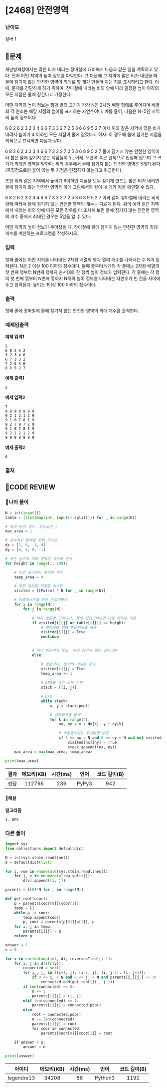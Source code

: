 # [2468] 안전영역

### **난이도**
실버 1
## **📝문제**
재난방재청에서는 많은 비가 내리는 장마철에 대비해서 다음과 같은 일을 계획하고 있다. 먼저 어떤 지역의 높이 정보를 파악한다. 그 다음에 그 지역에 많은 비가 내렸을 때 물에 잠기지 않는 안전한 영역이 최대로 몇 개가 만들어 지는 지를 조사하려고 한다. 이때, 문제를 간단하게 하기 위하여, 장마철에 내리는 비의 양에 따라 일정한 높이 이하의 모든 지점은 물에 잠긴다고 가정한다.

어떤 지역의 높이 정보는 행과 열의 크기가 각각 N인 2차원 배열 형태로 주어지며 배열의 각 원소는 해당 지점의 높이를 표시하는 자연수이다. 예를 들어, 다음은 N=5인 지역의 높이 정보이다.

6	8	2	6	2
3	2	3	4	6
6	7	3	3	2
7	2	5	3	6
8	9	5	2	7
이제 위와 같은 지역에 많은 비가 내려서 높이가 4 이하인 모든 지점이 물에 잠겼다고 하자. 이 경우에 물에 잠기는 지점을 회색으로 표시하면 다음과 같다.

6	8	2	6	2
3	2	3	4	6
6	7	3	3	2
7	2	5	3	6
8	9	5	2	7
물에 잠기지 않는 안전한 영역이라 함은 물에 잠기지 않는 지점들이 위, 아래, 오른쪽 혹은 왼쪽으로 인접해 있으며 그 크기가 최대인 영역을 말한다. 위의 경우에서 물에 잠기지 않는 안전한 영역은 5개가 된다(꼭짓점으로만 붙어 있는 두 지점은 인접하지 않는다고 취급한다).

또한 위와 같은 지역에서 높이가 6이하인 지점을 모두 잠기게 만드는 많은 비가 내리면 물에 잠기지 않는 안전한 영역은 아래 그림에서와 같이 네 개가 됨을 확인할 수 있다.

6	8	2	6	2
3	2	3	4	6
6	7	3	3	2
7	2	5	3	6
8	9	5	2	7
이와 같이 장마철에 내리는 비의 양에 따라서 물에 잠기지 않는 안전한 영역의 개수는 다르게 된다. 위의 예와 같은 지역에서 내리는 비의 양에 따른 모든 경우를 다 조사해 보면 물에 잠기지 않는 안전한 영역의 개수 중에서 최대인 경우는 5임을 알 수 있다.

어떤 지역의 높이 정보가 주어졌을 때, 장마철에 물에 잠기지 않는 안전한 영역의 최대 개수를 계산하는 프로그램을 작성하시오.
### **입력**
첫째 줄에는 어떤 지역을 나타내는 2차원 배열의 행과 열의 개수를 나타내는 수 N이 입력된다. N은 2 이상 100 이하의 정수이다. 둘째 줄부터 N개의 각 줄에는 2차원 배열의 첫 번째 행부터 N번째 행까지 순서대로 한 행씩 높이 정보가 입력된다. 각 줄에는 각 행의 첫 번째 열부터 N번째 열까지 N개의 높이 정보를 나타내는 자연수가 빈 칸을 사이에 두고 입력된다. 높이는 1이상 100 이하의 정수이다.
### **출력**
첫째 줄에 장마철에 물에 잠기지 않는 안전한 영역의 최대 개수를 출력한다.
### **예제입출력**

**예제 입력1**

```
5
6 8 2 6 2
3 2 3 4 6
6 7 3 3 2
7 2 5 3 6
8 9 5 2 7
```

**예제 출력1**

```
5
```

**예제 입력2**

```
7
9 9 9 9 9 9 9
9 2 1 2 1 2 9
9 1 8 7 8 1 9
9 2 7 9 7 2 9
9 1 8 7 8 1 9
9 2 1 2 1 2 9
9 9 9 9 9 9 9
```

**예제 출력2**

```
6
```

### **출처**

## **🧐CODE REVIEW**

### **🧾나의 풀이**

```python
N = int(input())
table = [list(map(int, input().split())) for _ in range(N)]

# 최대 영역 개수. 최소값은 1
max_area = 1

# 상하좌우 탐색을 위한 리스트
dx = [1, 0, -1, 0]
dy = [0, 1, 0, -1]

# 모든 높이에 대해 영역의 개수를 검사
for height in range(1, 100):

    # 이번 높이에서 영역의 개수
    temp_area = 0

    # 방문 여부를 저장할 리스트
    visited = [[False] * N for _ in range(N)]

    # 이중리스트를 모두 순회하면서
    for i in range(N):
        for j in range(N):

            # 이미 방문한 곳이거나, 물에 잠긴곳이라면 다음 위치로 이동
            if visited[i][j] or table[i][j] <= height:
                # 최적화를 위해 방문처리를 해줌
                visited[i][j] = True
                continue
            

            # 이미 방문하지 않고, 비에 잠기지 않은 곳이라면
            else:

                # 방문처리, 영역의 개수를 증가
                visited[i][j] = True
                temp_area += 1
                
                # DFS를 위한 스택 선언
                stack = [(i, j)]

                # DFS
                while stack:    
                    x, y = stack.pop()

                    # 상하좌우를 탐색
                    for k in range(4):
                        nx, ny = x + dx[k], y + dy[k]

                        # 이동할수있는 위치라면 방문
                        if 0 <= nx < N and 0 <= ny < N and not visited[nx][ny] and table[nx][ny] > height:
                            visited[nx][ny] = True
                            stack.append((nx, ny))
    max_area = max(max_area, temp_area)

print(max_area)
```

결과	| 메모리(KB) |	시간(ms) |	언어 |	코드 길이(B)
:----:|:-----:|:-----:|:-----:|:--------:
정답|112796|236|PyPy3|942
#### **📝해설**

**알고리즘**
```
1. DFS
```

### **다른 풀이**

```python
import sys
from collections import defaultdict

N = int(sys.stdin.readline())
d = defaultdict(list)

for i, row in enumerate(sys.stdin.readlines()):
    for j, v in enumerate(row.split()):
        d[v].append((i, j))

parents = [[0]*N for _ in range(N)]

def get_root(coor):
    p = parents[coor[0]][coor[1]]
    temp = []
    while p != coor:
        temp.append(coor)
        p, coor = parents[p[0]][p[1]], p
    for i, j in temp:
        parents[i][j] = p
    return p

answer = 1
n = 0

for v in sorted(map(int, d), reverse=True)[:-1]:
    for i, j in d[str(v)]:
        connected = set()
        for i_, j_ in [(i+1, j), (i-1, j), (i, j-1), (i, j+1)]:
            if 0 <= i_ < N and 0 <= j_ < N and parents[i_][j_] != 0:
                connected.add(get_root((i_, j_)))
        if len(connected) == 0:
            n += 1
            parents[i][j] = (i, j)
        elif len(connected) == 1:
            parents[i][j] = connected.pop()
        else:
            root = connected.pop()
            n -= len(connected)
            parents[i][j] = root
            for coor in connected:
                parents[coor[0]][coor[1]] = root

    if answer < n:
        answer = n

print(answer)
```

아이디 | 메모리(KB) |	시간(ms) |	언어 |	코드 길이(B) 
:-----:|:-----:|:-----:|:----:|:--------:
legendre13|34208|88|Python3|1191